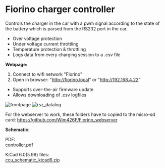 # Fiorino charger controller

Controls the charger in the car with a pwm signal according to the state of the battery which is parsed from the RS232 port in the car.

- Over voltage protection
- Under voltage current throttling
- Temperature protection & throttling
- Logs data from every charging session to a .csv file

**Webpage:**
1. Connect to wifi network "Fiorino"
2. Open in browser: "http://fiorino.local" or "http://192.168.4.22"

- Supports over-the-air firmware update
- Allows downloading of .csv logfiles 

![frontpage](https://user-images.githubusercontent.com/67831815/113913464-a6162300-97dc-11eb-911e-adc286c77205.PNG) 
![rsz_datalog](https://user-images.githubusercontent.com/67831815/113913848-1d4bb700-97dd-11eb-995c-46b96748a67a.png) 

For the webserver to work, these folders have to copied to the micro-sd card: 
https://github.com/Wim426F/Fiorino_webserver

**Schematic:**   

PDF:   
[controller.pdf](https://github.com/Wim426F/Fiorino_charger_controller/files/6445971/controller.pdf)

KiCad 6.0(5.99) files:  
[ccu_schematic_kicad6.zip](https://github.com/Wim426F/Fiorino_charger_controller/files/6445968/ccu_schematic_kicad6.zip)
